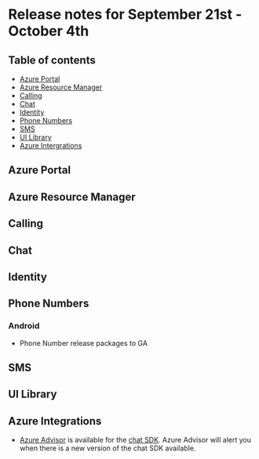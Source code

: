 # Release notes for September 21st - October 4th

## Table of contents
* [Azure Portal](#azure-portal)
* [Azure Resource Manager](#azure-resource-manager)
* [Calling](#calling)
* [Chat](#chat)
* [Identity](#identity)
* [Phone Numbers](#phone-numbers)
* [SMS](#sms)
* [UI Library](#ui-library)
* [Azure Intergrations](#azure-integrations)

## Azure Portal

## Azure Resource Manager

## Calling
 
## Chat

## Identity

## Phone Numbers

### Android
- Phone Number release packages to GA

## SMS

## UI Library

## Azure Integrations
- [Azure Advisor](https://docs.microsoft.com/azure/advisor/advisor-overview) is available for the [chat SDK](https://docs.microsoft.com/azure/communication-services/concepts/chat/concepts). Azure Advisor will alert you when there is a new version of the chat SDK available.
